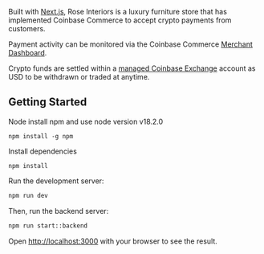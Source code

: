 

Built with [Next.js](https://nextjs.org/), Rose Interiors is a luxury furniture store that has implemented Coinbase Commerce to accept crypto payments from customers. 

Payment activity can be monitored via the Coinbase Commerce [Merchant Dashboard](https://beta.commerce.coinbase.com/payments).

Crypto funds are settled within a [managed Coinbase Exchange](https://exchange.coinbase.com/) account as USD to be withdrawn or traded at anytime. 


## Getting Started

Node install npm and use node version v18.2.0

```
npm install -g npm
```

Install dependencies

```
npm install
```

Run the development server:

```bash
npm run dev
```

Then, run the backend server:

```bash
npm run start::backend
```

Open [http://localhost:3000](http://localhost:3000) with your browser to see the result.

